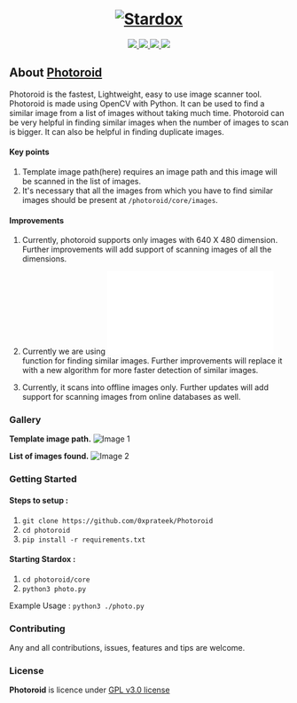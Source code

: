 <h1 align="center">
  <br>
  <a href="https://github.com/0xprateek"><img src="https://i.imgur.com/UiskoMY.jpg" alt="Stardox"></a>
</h1>

<p align="center">  
  <a href="https://docs.python.org/3/download.html">
    <img src="https://img.shields.io/badge/Python-3.x-green.svg">
  </a>
  <a href="https://github.com/0xprateek/Photoroid">
    <img src="https://img.shields.io/badge/Version-v1.0.0%20(Beta)-blue.svg">
  </a>
  <a href="https://github.com/0xPrateek/Photoroid/blob/master/LICENSE">
    <img src="https://img.shields.io/badge/License-GPLv3-orange.svg">
  </a> 
  <a href="https://github.com/0xprateek/Photoroid">
    <img src="https://img.shields.io/badge/OS-Linux-orange.svg">
  </a>
</p>

## About [Photoroid](https://github.com/0xprateek/Photoroid)
Photoroid is the fastest, Lightweight, easy to use image scanner tool. Photoroid is made using OpenCV with Python. It can be used to find a similar image from a list of images without taking much time. Photoroid can be very helpful in finding similar images when the number of images to scan is bigger. It can also be helpful in finding duplicate images.</p>

#### Key points

1. Template image path(here) requires an image path and this image will be scanned in the list of images.
2.  It's necessary that all the images from which you have to find similar images should be present at `/photoroid/core/images`.

#### Improvements

1. Currently, photoroid supports only images with 640 X 480 dimension. Further improvements will add support of scanning images of all the dimensions.</p>
2. Currently we are using ![`cv2.matchTemplate()`](opencv-python-tutroals.readthedocs.io/en/latest/py_tutorials/py_imgproc/py_template_matching/py_template_matching.html) function for finding similar images. Further improvements will replace it with a new algorithm for more faster detection of similar images.</p>
3. Currently, it scans into offline images only. Further updates will add support for scanning images from online databases as well.</p>


### Gallery

**Template image path.**
![Image 1](https://i.imgur.com/CHt2RhL.jpg)


 **List of images found.**
![Image 2](https://i.imgur.com/QoVH8d6.jpg)


### Getting Started

#### Steps to setup :

1. `git clone https://github.com/0xprateek/Photoroid`
2. `cd photoroid`
3. `pip install -r requirements.txt`

#### Starting Stardox :

1. `cd photoroid/core`
2. `python3 photo.py`

Example Usage : `python3 ./photo.py`


### Contributing
Any and all contributions, issues, features and tips are welcome.

### License
**Photoroid** is licence under [GPL v3.0 license](https://www.gnu.org/licenses/gpl-3.0.en.html)
